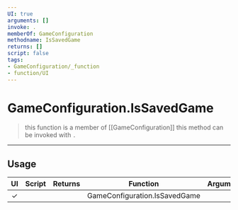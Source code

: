 ```yaml
---
UI: true
arguments: []
invoke: .
memberOf: GameConfiguration
methodname: IsSavedGame
returns: []
script: false
tags:
- GameConfiguration/_function
- function/UI
---
```

# GameConfiguration.IsSavedGame
> this function is a member of [[GameConfiguration]]
> this method can be invoked with `.`
-----
## Usage
|  UI | Script | Returns | Function | Arguments |
|:---:|:------:|-------:|:--------:|:---------|
|✓| ||GameConfiguration.IsSavedGame||
